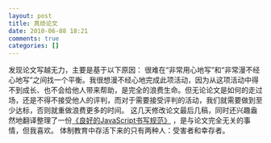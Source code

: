 ```yaml
---
layout: post
title: 真烦论文
date: 2010-06-08 18:21
comments: true
categories: []
---
```

发现论文写越无力，主要是基于以下原因：
很难在“非常用心地写”和“非常漫不经心地写”之间找一个平衡。我很想漫不经心地完成此项活动，因为从这项活动中得不到成长、也不会给他人带来帮助，是完全的浪费生命。但无论论文是如何的走过场，还是不得不接受他人的评判，而对于需要接受评判的活动，我们就需要做到至少达标，否则就重做浪费更多的时间。
这几天修改论文最后几稿，同时还兴趣盎然地翻译整理了一份<a href="http://yuguo.us/demo/js-best-practices/">《良好的JavaScript书写规范》</a> ，是与论文完全无关的事情，但我喜欢。
体制教育中存活下来的只有两种人：受害者和幸存者。
